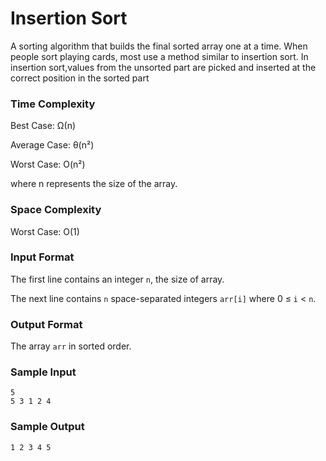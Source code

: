 # Insertion Sort


A sorting algorithm that builds the final sorted array one at a time. When people sort playing cards, most use a method similar to insertion sort.
In insertion sort,values from the unsorted part are picked and inserted at the correct position in the sorted part


### Time Complexity

Best Case: Ω(n)

Average Case: θ(n²)

Worst Case: O(n²)

where n represents the size of the array.


### Space Complexity

Worst Case: O(1)


### Input Format

The first line contains an integer `n`, the size of array.

The next line contains `n` space-separated integers `arr[i]` where 0 ≤ `i` < `n`.


### Output Format

The array `arr` in sorted order.


### Sample Input

```
5
5 3 1 2 4
```


### Sample Output

```
1 2 3 4 5
```
